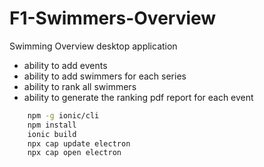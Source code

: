 # F1-Swimmers-Overview

Swimming Overview desktop application
- ability to add events 
- ability to add swimmers for each series
- ability to rank all swimmers 
- ability to generate the ranking pdf report for each event

```bash
    npm -g ionic/cli
    npm install
    ionic build
    npx cap update electron
    npx cap open electron
```